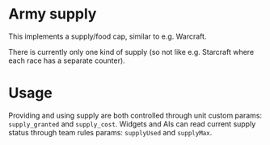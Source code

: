 # Army supply

This implements a supply/food cap, similar to e.g. Warcraft.

There is currently only one kind of supply (so not like e.g. Starcraft where each race has a separate counter).

# Usage

Providing and using supply are both controlled through unit custom params: `supply_granted` and `supply_cost`.
Widgets and AIs can read current supply status through team rules params: `supplyUsed` and `supplyMax`.
